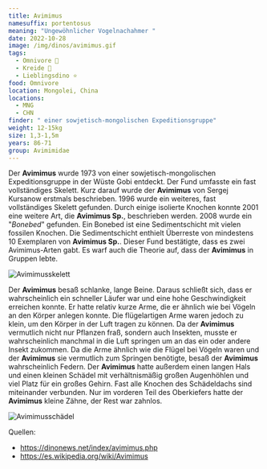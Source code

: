 ```yaml
---
title: Avimimus
namesuffix: portentosus
meaning: "Ungewöhnlicher Vogelnachahmer "
date: 2022-10-28
image: /img/dinos/avimimus.gif
tags:
  - Omnivore 🍴
  - Kreide 🦴
  - Lieblingsdino ⭐
food: Omnivore
location: Mongolei, China
locations:
  - MNG
  - CHN
finder: " einer sowjetisch-mongolischen Expeditionsgruppe"
weight: 12-15kg
size: 1,3-1,5m
years: 86-71
group: Avimimidae
---
```

Der **Avimimus** wurde 1973 von einer sowjetisch-mongolischen Expeditionsgruppe in der Wüste Gobi entdeckt. Der Fund umfasste ein fast vollständiges Skelett. Kurz darauf wurde der **Avimimus** von Sergej Kursanow erstmals beschrieben. 1996 wurde ein weiteres, fast vollständiges Skelett gefunden. Durch einige isolierte Knochen konnte 2001 eine weitere Art, die **Avimimus Sp.**, beschrieben werden. 2008 wurde ein "*Bonebed*" gefunden. Ein Bonebed ist eine Sedimentschicht mit vielen fossilen Knochen. Die Sedimentschicht enthielt Überreste von mindestens 10 Exemplaren von **Avimimus Sp.**. Dieser Fund bestätigte, dass es zwei Avimimus-Arten gabt. Es warf auch die Theorie auf, dass der **Avimimus** in Gruppen lebte.

![Avimimusskelett](/img/dinos/avimimus_skeleton.jpg)

Der **Avimimus** besaß schlanke, lange Beine. Daraus schließt sich, dass er wahrscheinlich ein schneller Läufer war und eine hohe Geschwindigkeit erreichen konnte. Er hatte relativ kurze Arme, die er ähnlich wie bei Vögeln an den Körper anlegen konnte. Die flügelartigen Arme waren jedoch zu klein, um den Körper in der Luft tragen zu können. Da der **Avimimus** vermutlich nicht nur Pflanzen fraß, sondern auch Insekten, musste er wahrscheinlich manchmal in die Luft springen um an das ein oder andere Insekt zukommen. Da die Arme ähnlich wie die Flügel bei Vögeln waren und der **Avimimus** sie vermutlich zum Springen benötigte, besaß der **Avimimus** wahrscheinlich Federn. Der **Avimimus** hatte außerdem einen langen Hals und einen kleinen Schädel mit verhältnismäßig großen Augenhöhlen und viel Platz für ein großes Gehirn. Fast alle Knochen des Schädeldachs sind miteinander verbunden. Nur im vorderen Teil des Oberkiefers hatte der **Avimimus** kleine Zähne, der Rest war zahnlos. 

![Avimimusschädel](/img/dinos/avimimus.jpg)

Quellen: 

* <https://dinonews.net/index/avimimus.php>
* <https://es.wikipedia.org/wiki/Avimimus>